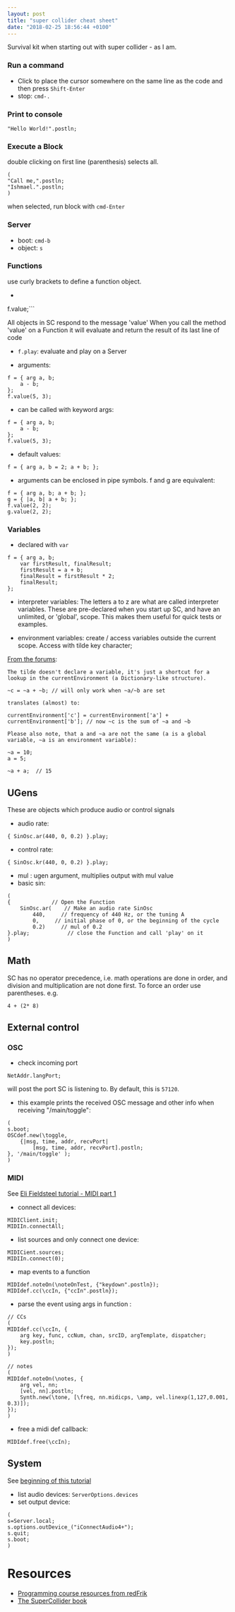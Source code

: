 ```yaml
---
layout: post
title: "super collider cheat sheet"
date: "2018-02-25 18:56:44 +0100"
---
```


Survival kit when starting out with super collider - as I am.

### Run a command
- Click to place the cursor somewhere on the same line as the code and then press ```Shift-Enter```
- stop: ```cmd-.```

### Print to console
```
"Hello World!".postln;
```

### Execute a Block
double clicking on first line (parenthesis) selects all.
```
(
"Call me,".postln;
"Ishmael.".postln;
)
```
when selected, run block with ```cmd-Enter```

### Server
- boot: ```cmd-b```
- object: ```s```

### Functions
use curly brackets to define a function object.
- ```f = { "Function evaluated".postln; };
f.value;```

All objects in SC respond to the message 'value'
 When you call the method 'value' on a Function it will evaluate and return the result of its last line of code

- ```f.play```: evaluate and play on a Server

- arguments:
```
f = { arg a, b;
    a - b;
};
f.value(5, 3);
```

- can be called with keyword args:
```
f = { arg a, b;
    a - b;
};
f.value(5, 3);
```
- default values:
```
f = { arg a, b = 2; a + b; };
```

- arguments can be enclosed in pipe symbols. f and g are equivalent:
```
f = { arg a, b; a + b; };
g = { |a, b| a + b; };
f.value(2, 2);
g.value(2, 2);
```

### Variables
- declared with ```var```
```
f = { arg a, b;
    var firstResult, finalResult;
    firstResult = a + b;
    finalResult = firstResult * 2;
    finalResult;
};
```
- interpreter variables: The letters a to z are what are called interpreter variables. These are pre-declared when you start up SC, and have an unlimited, or 'global', scope. This makes them useful for quick tests or examples.

- environment variables: create / access variables outside the current scope. Access with tilde key character;

[From the forums](http://new-supercollider-mailing-lists-forums-use-these.2681727.n2.nabble.com/global-variables-td7421932.html):

```
The tilde doesn't declare a variable, it's just a shortcut for a lookup in the currentEnvironment (a Dictionary-like structure).

~c = ~a + ~b; // will only work when ~a/~b are set

translates (almost) to:

currentEnvironment['c'] = currentEnvironment['a'] + currentEnvironment['b']; // now ~c is the sum of ~a and ~b

Please also note, that a and ~a are not the same (a is a global variable, ~a is an environment variable):

~a = 10;
a = 5;

~a + a;  // 15
```

## UGens
These are objects which produce audio or control signals
- audio rate:
```
{ SinOsc.ar(440, 0, 0.2) }.play;
```
- control rate:
```
{ SinOsc.kr(440, 0, 0.2) }.play;
```
- mul : ugen argument, multiplies output with mul value
- basic sin:
```
(
{             // Open the Function
    SinOsc.ar(    // Make an audio rate SinOsc
        440,     // frequency of 440 Hz, or the tuning A
        0,     // initial phase of 0, or the beginning of the cycle
        0.2)     // mul of 0.2
}.play;            // close the Function and call 'play' on it
)
```

## Math
SC has no operator precedence, i.e. math operations are done in order, and division and multiplication are not done first. To force an order use parentheses. e.g.
```
4 + (2* 8)
```

## External control

### OSC
- check incoming port
```
NetAddr.langPort;
```
will post the port SC is listening to. By default, this is ```57120```.

- this example prints the received OSC message and other info when receiving "/main/toggle":
```
(
s.boot;
OSCdef.new(\toggle,
	{|msg, time, addr, recvPort|
		[msg, time, addr, recvPort].postln;
}, '/main/toggle' );
)
```
### MIDI
See [Eli Fieldsteel tutorial - MIDI part 1](https://www.youtube.com/watch?v=Oz4KYZ9KLc0)

- connect all devices:
```
MIDIClient.init;
MIDIIn.connectAll;
```
- list sources and only connect one device:
```
MIDICient.sources;
MIDIIn.connect(0);
```
- map events to a function

```
MIDIdef.noteOn(\noteOnTest, {"keydown".postln});
MIDIdef.cc(\ccIn, {"ccIn".postln});
```

- parse the event using args in function :
```
// CCs
(
MIDIdef.cc(\ccIn, {
	arg key, func, ccNum, chan, srcID, argTemplate, dispatcher;
	key.postln;
});
)
```

```
// notes
(
MIDIdef.noteOn(\notes, {
	arg vel, nn;
	[vel, nn].postln;
	Synth.new(\tone, [\freq, nn.midicps, \amp, vel.linexp(1,127,0.001, 0.3)]);
});
)
```

- free a midi def callback:
```
MIDIdef.free(\ccIn);
```

## System
See [beginning of this tutorial](https://www.youtube.com/watch?v=P85X1Ut3Hfc&t=246s)
- list audio devices: ```ServerOptions.devices```
- set output device:
```
(
s=Server.local;
s.options.outDevice_("iConnectAudio4+");
s.quit;
s.boot;
)
```

# Resources
- [Programming course resources from redFrik](https://github.com/redFrik)
- [The SuperCollider book](http://supercolliderbook.net/)

